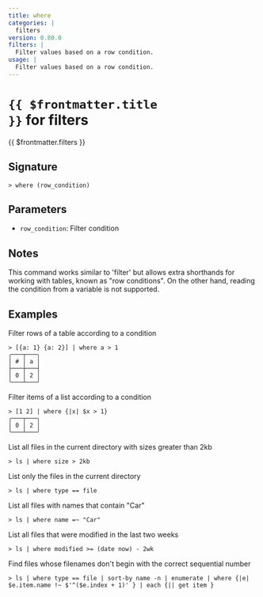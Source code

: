 ```yaml
---
title: where
categories: |
  filters
version: 0.80.0
filters: |
  Filter values based on a row condition.
usage: |
  Filter values based on a row condition.
---
```


# <code>{{ $frontmatter.title }}</code> for filters

<div class='command-title'>{{ $frontmatter.filters }}</div>

## Signature

```> where (row_condition)```

## Parameters

 -  `row_condition`: Filter condition

## Notes
This command works similar to 'filter' but allows extra shorthands for working with
tables, known as "row conditions". On the other hand, reading the condition from a variable is
not supported.
## Examples

Filter rows of a table according to a condition
```shell
> [{a: 1} {a: 2}] | where a > 1
╭───┬───╮
│ # │ a │
├───┼───┤
│ 0 │ 2 │
╰───┴───╯

```

Filter items of a list according to a condition
```shell
> [1 2] | where {|x| $x > 1}
╭───┬───╮
│ 0 │ 2 │
╰───┴───╯

```

List all files in the current directory with sizes greater than 2kb
```shell
> ls | where size > 2kb

```

List only the files in the current directory
```shell
> ls | where type == file

```

List all files with names that contain "Car"
```shell
> ls | where name =~ "Car"

```

List all files that were modified in the last two weeks
```shell
> ls | where modified >= (date now) - 2wk

```

Find files whose filenames don't begin with the correct sequential number
```shell
> ls | where type == file | sort-by name -n | enumerate | where {|e| $e.item.name !~ $'^($e.index + 1)' } | each {|| get item }

```
